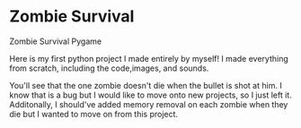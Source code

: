 # Zombie Survival
Zombie Survival Pygame

Here is my first python project I made entirely by myself! I made everything from scratch, including the code,images, and sounds.

You'll see that the one zombie doesn't die when the bullet is shot at him. I know that is a bug but I would like to move onto new projects, so I just left it.
Additonally, I should've added memory removal on each zombie when they die but I wanted to move on from this project.

